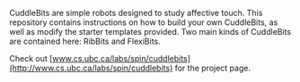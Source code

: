 CuddleBits are simple robots designed to study affective touch. This repository contains instructions on how to build your own CuddleBits, as well as modify the starter templates provided. Two main kinds of CuddleBits are contained here: RibBits and FlexiBits.

Check out [www.cs.ubc.ca/labs/spin/cuddlebits](http://www.cs.ubc.ca/labs/spin/cuddlebits) for the project page.
